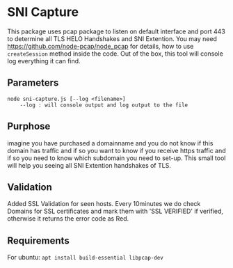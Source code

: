 # SNI Capture
This package uses pcap package to listen on default interface and port 443 to determine all TLS HELO Handshakes and SNI Extention. You may need https://github.com/node-pcap/node_pcap for details, how to use `createSession` method inside the code. Out of the box, this tool will console log everything it can find.

## Parameters
```
node sni-capture.js [--log <filename>]
    --log : will console output and log output to the file

```

## Purphose
imagine you have purchased a domainname and you do not know if this domain has traffic and if so you want to know if you receive https traffic and if so you need to know which subdomain you need to set-up. This small tool will help you seeing all SNI Extention handshakes of TLS.

## Validation
Added SSL Validation for seen hosts. Every 10minutes we do check Domains for SSL certificates and mark them with 'SSL VERIFIED' if verified, otherwise it returns the error code as Red. 

## Requirements
For ubuntu:
`apt install build-essential libpcap-dev`